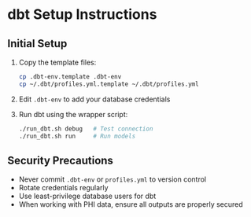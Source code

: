 # dbt Setup Instructions

## Initial Setup

1. Copy the template files:
   ```bash
   cp .dbt-env.template .dbt-env
   cp ~/.dbt/profiles.yml.template ~/.dbt/profiles.yml
   ```

2. Edit `.dbt-env` to add your database credentials

3. Run dbt using the wrapper script:
   ```bash
   ./run_dbt.sh debug   # Test connection
   ./run_dbt.sh run     # Run models
   ```

## Security Precautions

* Never commit `.dbt-env` or `profiles.yml` to version control
* Rotate credentials regularly
* Use least-privilege database users for dbt
* When working with PHI data, ensure all outputs are properly secured

